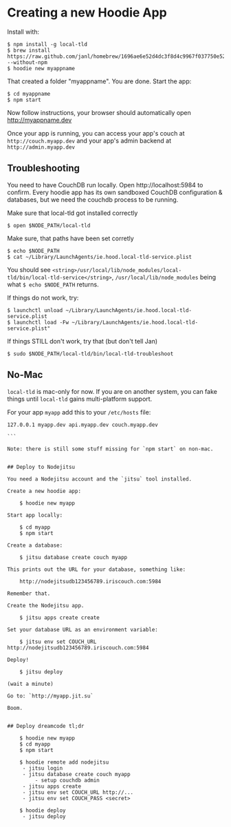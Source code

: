 # Creating a new Hoodie App

Install with:

    $ npm install -g local-tld
    $ brew install https://raw.github.com/janl/homebrew/1696ae6e52d4dc3f8d4c9967f037750e52de0d6d/Library/Formula/hoodie.rb --without-npm
    $ hoodie new myappname

That created a folder "myappname". You are done. Start the app:

    $ cd myappname
    $ npm start

Now follow instructions, your browser should automatically open http://myappname.dev

Once your app is running, you can access your app's couch at `http://couch.myapp.dev`
and your app's admin backend at `http://admin.myapp.dev`


## Troubleshooting

You need to have CouchDB run locally. Open http://localhost:5984 to confirm. 
Every hoodie app has its own sandboxed CouchDB configuration & databases, but we need the couchdb process to be running.

Make sure that local-tld got installed correctly

    $ open $NODE_PATH/local-tld

Make sure, that paths have been set corretly

    $ echo $NODE_PATH
    $ cat ~/Library/LaunchAgents/ie.hood.local-tld-service.plist

You should see `<string>/usr/local/lib/node_modules/local-tld/bin/local-tld-service</string>`,
`/usr/local/lib/node_modules` being what `$ echo $NODE_PATH` returns.

If things do not work, try:

    $ launchctl unload ~/Library/LaunchAgents/ie.hood.local-tld-service.plist
    $ launchctl load -Fw ~/Library/LaunchAgents/ie.hood.local-tld-service.plist"

If things STILL don't work, try that (but don't tell Jan)

    $ sudo $NODE_PATH/local-tld/bin/local-tld-troubleshoot


## No-Mac

`local-tld` is mac-only for now. If you are on another system, you can fake things until `local-tld` gains multi-platform support.

For your app `myapp` add this to your `/etc/hosts` file:

````
127.0.0.1 myapp.dev api.myapp.dev couch.myapp.dev

```

Note: there is still some stuff missing for `npm start` on non-mac.


## Deploy to Nodejitsu

You need a Nodejitsu account and the `jitsu` tool installed.

Create a new hoodie app:

    $ hoodie new myapp

Start app locally:

    $ cd myapp
    $ npm start

Create a database:

    $ jitsu database create couch myapp

This prints out the URL for your database, something like:

    http://nodejitsudb123456789.iriscouch.com:5984

Remember that.

Create the Nodejitsu app.

    $ jitsu apps create create

Set your database URL as an environment variable:

    $ jitsu env set COUCH_URL http://nodejitsudb123456789.iriscouch.com:5984

Deploy!

    $ jitsu deploy

(wait a minute)

Go to: `http://myapp.jit.su`

Boom.


## Deploy dreamcode tl;dr

    $ hoodie new myapp
    $ cd myapp
    $ npm start

    $ hoodie remote add nodejitsu
     - jitsu login
     - jitsu database create couch myapp
         - setup couchdb admin
     - jitsu apps create
     - jitsu env set COUCH_URL http://...
     - jitsu env set COUCH_PASS <secret>

    $ hoodie deploy
     - jitsu deploy
